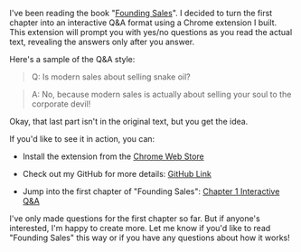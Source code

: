 I've been reading the book "[Founding Sales](https://www.foundingsales.com)". I decided to turn the first chapter into an interactive Q&A format using a Chrome extension I built. This extension will prompt you with yes/no questions as you read the actual text, revealing the answers only after you answer.

Here's a sample of the Q&A style:

> Q: Is modern sales about selling snake oil?

> A: No, because modern sales is actually about selling your soul to the corporate devil!

Okay, that last part isn't in the original text, but you get the idea.

If you'd like to see it in action, you can:

- Install the extension from the [Chrome Web Store](https://chromewebstore.google.com/detail/quest/pbgjongjakhehokeemfciihdpdlmgche)

- Check out my GitHub for more details: [GitHub Link](https://github.com/8ta4/quest)

- Jump into the first chapter of "Founding Sales": [Chapter 1 Interactive Q&A](https://www.foundingsales.com/1-mindset-changes?quest=https://raw.githubusercontent.com/8ta4/quests/526ac8475719be08fad3fcce50df77783bf2a51b/www.foundingsales.com/1-mindset-changes/quest.yaml)

I've only made questions for the first chapter so far. But if anyone's interested, I'm happy to create more. Let me know if you'd like to read "Founding Sales" this way or if you have any questions about how it works!
